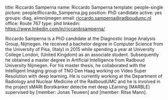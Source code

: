 title: Riccardo Samperna
name: Riccardo Samperna
template: people-single
picture: people/Riccardo_Samperna.jpg
position: PhD candidate
active: yes
groups: diag, aiimnijmegen
email: riccardo.samperna@radboudumc.nl
office: Route 767
type: phd
linkedin: https://www.linkedin.com/in/riccardosamperna/

Riccardo Samperna is a PhD candidate at the Diagnostic Image Analysis Group, Nijmegen. He received a bachelor degree in Computer Science from the University of Pisa, (Italy) in 2015 while spending a year at University College London, (United Kingdom) as an associate student. Subsequently he obtained a master degree in Artificial Intelligence from Radboud University Nijmegen. For his master thesis, he collaborated with the Intelligent Imaging group of TNO Den Haag working on Video Super Resolution with deep learning. He is currently working at the Department of Radiology and Nuclear Medicine of the RadboudUMC and he is involved in the project sMARt Borstkanker detectie met deep LEarning (MARBLE) supervised by [member: Jonas Teuwen] and [member: Ritse Mann].
